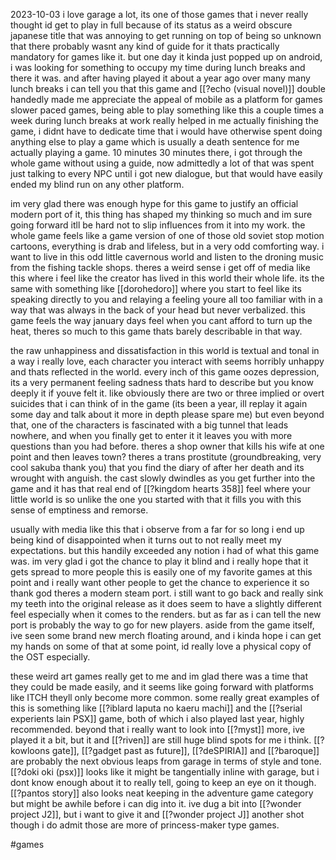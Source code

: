 2023-10-03
i love garage a lot, its one of those games that i never really thought id get to play in full because of its status as a weird obscure japanese title that was annoying to get running on top of being so unknown that there probably wasnt any kind of guide for it thats practically mandatory for games like it. but one day it kinda just popped up on android, i was looking for something to occupy my time during lunch breaks and there it was. and after having played it about a year ago over many many lunch breaks i can tell you that this game and [[?echo (visual novel)]] double handedly made me appreciate the appeal of mobile as a platform for games slower paced games, being able to play something like this a couple times a week during lunch breaks at work really helped in me actually finishing the game, i didnt have to dedicate time that i would have otherwise spent doing anything else to play a game which is usually a death sentence for me actually playing a game. 10 minutes 30 minutes there, i got through the whole game without using a guide, now admittedly a lot of that was spent just talking to every NPC until i got new dialogue, but that would have easily ended my blind run on any other platform.

im very glad there was enough hype for this game to justify an official modern port of it, this thing has shaped my thinking so much and im sure going forward itll be hard not to slip influences from it into my work. the whole game feels like a game version of one of those old soviet stop motion cartoons, everything is drab and lifeless, but in a very odd comforting way. i want to live in this odd little cavernous world and listen to the droning music from the fishing tackle shops. theres a weird sense i get off of media like this where i feel like the creator has lived in this world their whole life. its the same with something like [[dorohedoro]] where you start to feel like its speaking directly to you and relaying a feeling youre all too familiar with in a way that was always in the back of your head but never verbalized. this game feels the way january days feel when you cant afford to turn up the heat, theres so much to this game thats barely describable in that way.

the raw unhappiness and dissatisfaction in this world is textual and tonal in a way i really love, each character you interact with seems horribly unhappy and thats reflected in the world. every inch of this game oozes depression, its a very permanent feeling sadness thats hard to describe but you know deeply it if youve felt it. like obviously there are two or three implied or overt suicides that i can think of in the game (its been a year, ill replay it again some day and talk about it more in depth please spare me) but even beyond that, one of the characters is fascinated with a big tunnel that leads nowhere, and when you finally get to enter it it leaves you with more questions than you had before. theres a shop owner that kills his wife at one point and then leaves town? theres a trans prostitute (groundbreaking, very cool sakuba thank you) that you find the diary of after her death and its wrought with anguish. the cast slowly dwindles as you get further into the game and it has that real end of [[?kingdom hearts 358]] feel where your little world is so unlike the one you started with that it fills you with this sense of emptiness and remorse.

usually with media like this that i observe from a far for so long i end up being kind of disappointed when it turns out to not really meet my expectations. but this handily exceeded any notion i had of what this game was. im very glad i got the chance to play it blind and i really hope that it gets spread to more people this is easily one of my favorite games at this point and i really want other people to get the chance to experience it so thank god theres a modern steam port. i still want to go back and really sink my teeth into the original release as it does seem to have a slightly different feel especially when it comes to the renders. but as far as i can tell the new port is probably the way to go for new players. aside from the game itself, ive seen some brand new merch floating around, and i kinda hope i can get my hands on some of that at some point, id really love a physical copy of the OST especially.

these weird art games really get to me and im glad there was a time that they could be made easily, and it seems like going forward with platforms like ITCH theyll only become more common. some really great examples of this is something like [[?iblard laputa no kaeru machi]]  and the [[?serial experients lain PSX]] game, both of which i also played last year, highly recommended. beyond that i really want to look into [[?myst]] more, ive played it a bit, but it and [[?riven]] are still huge blind spots for me i think. [[?kowloons gate]], [[?gadget past as future]], [[?deSPIRIA]] and [[?baroque]] are probably the next obvious leaps from garage in terms of style and tone. [[?doki oki (psx)]] looks like it might be tangentially inline with garage, but i dont know enough about it to really tell, going to keep an eye on it though. [[?pantos story]] also looks neat keeping in the adventure game category but might be awhile before i can dig into it. ive dug a bit into [[?wonder project J2]], but i want to give it and [[?wonder project J]] another shot though i do admit those are more of princess-maker type games. 

#games